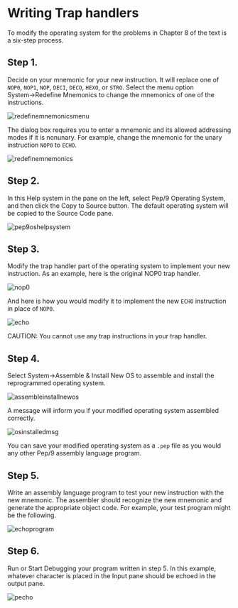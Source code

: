 # Writing Trap handlers

To modify the operating system for the problems in Chapter 8 of the text is a six-step process.

## Step 1.

Decide on your mnemonic for your new instruction. It will replace one of `NOP0`, `NOP1`, `NOP`, `DECI`, `DECO`, `HEXO`, or `STRO`.
Select the menu option System→Redefine Mnemonics to change the mnemonics of one of the instructions.

![redefinemnemonicsmenu](../../../../../../help-asm/images/redefinemnemonicsmenu.png)

The dialog box requires you to enter a mnemonic and its allowed addressing modes if it is nonunary.
For example, change the mnemonic for the unary instruction `NOP0` to `ECHO`.

![redefinemnemonics](../../../../../../help-asm/images/redefinemnemonics.png)

## Step 2.

In this Help system in the pane on the left, select Pep/9 Operating System, and then click the Copy to Source button.
The default operating system will be copied to the Source Code pane.

![pep9oshelpsystem](../../../../../../help-asm/images/pep9oshelpsystem.png)

## Step 3.

Modify the trap handler part of the operating system to implement your new instruction.
As an example, here is the original NOP0 trap handler.

![nop0](../../../../../../help-asm/images/nop0.png)

And here is how you would modify it to implement the new `ECHO` instruction in place of `NOP0`.

![echo](../../../../../../help-asm/images/echo.png)

CAUTION: You cannot use any trap instructions in your trap handler.

## Step 4.

Select System→Assemble & Install New OS to assemble and install the reprogrammed operating system.

![assembleinstallnewos](../../../../../../help-asm/images/assembleinstallnewos.png)

A message will inform you if your modified operating system assembled correctly.

![osinstalledmsg](../../../../../../help-asm/images/osinstalledmsg.png)

You can save your modified operating system as a `.pep` file as you would any other Pep/9 assembly language program.

## Step 5.

Write an assembly language program to test your new instruction with the new mnemonic.
The assembler should recognize the new mnemonic and generate the appropriate object code.
For example, your test program might be the following.

![echoprogram](../../../../../../help-asm/images/echoprogram.png)

## Step 6.

Run or Start Debugging your program written in step 5.
In this example, whatever character is placed in the Input pane should be echoed in the output pane.

![pecho](../../../../../../help-asm/images/pecho.png)
